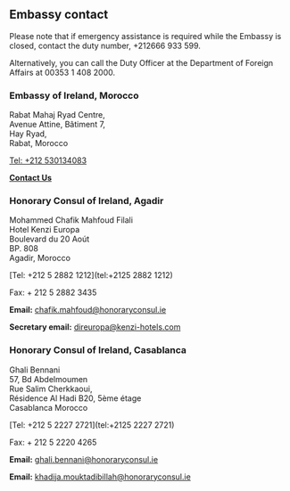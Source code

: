 ## Embassy contact

Please note that if emergency assistance is required while the Embassy is closed, contact the duty number, +212666 933 599.

Alternatively, you can call the Duty Officer at the Department of Foreign Affairs at 00353 1 408 2000.

### Embassy of Ireland, Morocco

Rabat Mahaj Ryad Centre,   
Avenue Attine, Bâtiment 7,   
Hay Ryad,   
Rabat, Morocco

[Tel: +212 530134083](tel:+212530134083)

[**Contact Us**](/en/morocco/rabat/contact/)

### Honorary Consul of Ireland, Agadir

Mohammed Chafik Mahfoud Filali   
Hotel Kenzi Europa   
Boulevard du 20 Aoút   
BP. 808   
Agadir, Morocco

[Tel: +212 5 2882 1212](tel:+2125 2882 1212)

Fax: + 212 5 2882 3435

**Email:** [chafik.mahfoud@honoraryconsul.ie](mailto:chafik.mahfoud@honoraryconsul.ie)

**Secretary email:** [direuropa@kenzi-hotels.com](mailto:direuropa@kenzi-hotels.com)

### Honorary Consul of Ireland, Casablanca

Ghali Bennani   
57, Bd Abdelmoumen   
Rue Salim Cherkkaoui,   
Résidence Al Hadi B20, 5ème étage   
Casablanca Morocco

[Tel: +212 5 2227 2721](tel:+2125 2227 2721)

Fax: + 212 5 2220 4265

**Email:** [ghali.bennani@honoraryconsul.ie](mailto:ghali.bennani@honoraryconsul.ie)

**Email:** [khadija.mouktadibillah@honoraryconsul.ie](mailto:khadija.mouktadibillah@honoraryconsul.ie)